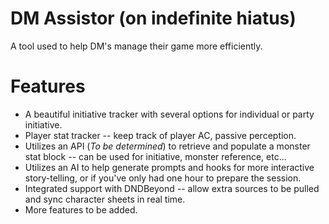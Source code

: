 # DM Assistor (on indefinite hiatus)
 A tool used to help DM's manage their game more efficiently.

# Features
- A beautiful initiative tracker with several options for individual or party initiative.
- Player stat tracker -- keep track of player AC, passive perception.
- Utilizes an API (_To be determined_) to retrieve and populate a monster stat block -- can be used for initiative, monster reference, etc...
- Utilizes an AI to help generate prompts and hooks for more interactive story-telling, or if you've only had one hour to prepare the session.
- Integrated support with DNDBeyond -- allow extra sources to be pulled and sync character sheets in real time.
- More features to be added.
